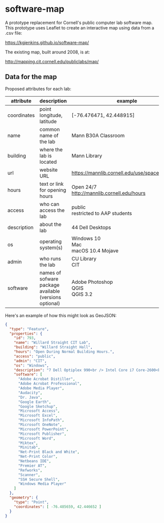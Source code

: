 # software-map

A prototype replacement for Cornell's public computer lab software map.
This prototype uses Leaflet to create an interactive map using data from a .csv file:

https://kgjenkins.github.io/software-map/

The existing map, built around 2008, is at:

http://mapping.cit.cornell.edu/publiclabs/map/


## Data for the map

Proposed attributes for each lab:

| attribute | description | example |
| - | - | - |
| coordinates | point longitude, latitude | [-76.476471, 42.448915] |
| name | common name of the lab | Mann B30A Classroom |
| building | where the lab is located | Mann Library |
| url | website URL | https://mannlib.cornell.edu/use/spaces/all/b30a |
| hours | text or link for opening hours | Open 24/7<br>http://mannlib.cornell.edu/hours |
| access | who can access the lab | public<br>restricted to AAP students |
| description | about the lab | 44 Dell Desktops |
| os | operating system(s) | Windows 10<br>Mac<br>macOS 10.4 Mojave |
| admin | who runs the lab | CU Library<br>CIT |
| software | names of sofware package available (versions optional) | Adobe Photoshop<br>QGIS<br>QGIS 3.2 |

Here's an example of how this might look as GeoJSON:

```json
{
  "type": "Feature",
  "properties": {
    "id": 793,
    "name": "Willard Straight CIT Lab",
    "building": "Willard Straight Hall",
    "hours": "Open During Normal Building Hours.",
    "access": "public",
    "admin": "CIT",
    "os": "Windows",
    "description": "7 Dell Optiplex 990<br /> Intel Core i7 Core-2600<br /> 3.4 Ghz / 4 Gb Ram<br /> CD/DVD RW",
    "software": [
      "Adobe Acrobat Distiller",
      "Adobe Acrobat Professional",
      "Adobe Media Player",
      "Audacity",
      "Dr. Java",
      "Google Earth",
      "Google Sketchup",
      "Microsoft Access",
      "Microsoft Excel",
      "Microsoft InfoPath",
      "Microsoft OneNote",
      "Microsoft PowerPoint",
      "Microsoft Publisher",
      "Microsoft Word",
      "Miktex",
      "Minitab",
      "Net-Print Black and White",
      "Net-Print Color",
      "Netbeans IDE",
      "Premier AT",
      "Refworks",
      "Scanner",
      "SSH Secure Shell",
      "Windows Media Player"
    ]
  },
  "geometry": {
    "type": "Point",
    "coordinates": [ -76.485659, 42.446652 ]
  }
}

```


